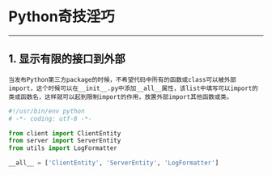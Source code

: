 # **Python奇技淫巧**
***

## **1. 显示有限的接口到外部**
    当发布Python第三方package的时候，不希望代码中所有的函数或class可以被外部import，这个时候可以在__init__.py中添加__all__属性，该list中填写可以import的类或函数名，这样就可以起到限制import的作用，放置外部import其他函数或类。
```python
#!/usr/bin/env python
# -*- coding: utf-8 -*-

from client import ClientEntity
from server import ServerEntity
from utils import LogFormatter

__all__ = ['ClientEntity', 'ServerEntity', 'LogFormatter']
```

